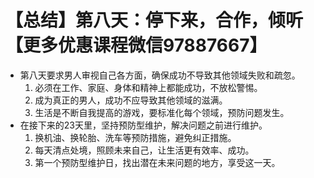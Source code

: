 # 【总结】第八天：停下来，合作，倾听【更多优惠课程微信97887667】

-   第八天要求男人审视自己各方面，确保成功不导致其他领域失败和疏忽。
    1.  必须在工作、家庭、身体和精神上都能成功，不放松警惕。
    2.  成为真正的男人，成功不应导致其他领域的滋满。
    3.  生活是不断自我提高的游戏，要标准化每个领域，预防问题发生。
-   在接下来的23天里，坚持预防型维护，解决问题之前进行维护。
    1.  换机油、换轮胎、洗车等预防措施，避免纠正措施。
    2.  每天清点处境，照顾未来自己，让生活更有效率、成功。
    3.  第一个预防型维护日，找出潜在未来问题的地方，享受这一天。
